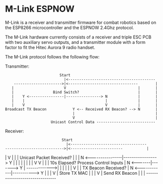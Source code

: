 # M-Link ESPNOW

M-Link is a receiver and transmitter firmware for combat robotics based on the ESP8266 microcontroller and the ESPNOW 2.4Ghz protocol.

The M-Link hardware currently consists of a receiver and triple ESC PCB with two auxiliary servo outputs, and a transmitter module with a form factor to fit the Hitec Aurora 9 radio handset.

The M-Link protocol follows the following flow:

Transmitter:

                             Start
                               |<----------------------------------------
        ---------------------->|<--------------------------------        |
       |                       V                                 |       |
       |                  Bind Switch?                           |       |
       |    Y <----------------|----------------> N              |       |
       |    |                                     |              |       |
       |    V                                     V              |       |
    Broadcast TX Beacon            Y <-- Received RX Beacon? --> N       |
                                   |                                     |
                                   V                                     |
                         Unicast Control Data ---------------------------

Receiver:

                              Start
                                |<-----------------------------------
    --------------------------->|<------------------------           |
   |                            V                         |          |
   |                 Unicast Packet Received?             |          |
   |         N <----------------|-----------------> Y     |          |
   |         |                                      |     |          |
   |         V                                      V     |          |
   |    10s Elapsed?                     Process Control Inputs      |
   N <-------|-------> Y                                             |
         ------------->|                                             |
        |              |                                             |
        |              V                                             |
        |     TX Beacon Received?                                    |
        N <------------|-----------> Y                               |
                                     |                               |
                                     V                               |
                               Store TX MAC                          |
                                     |                               |
                                     V                               |
                               Send RX Beacon                        |
                                     |                               |
                                     --------------------------------
